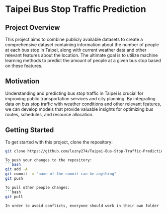 # Taipei Bus Stop Traffic Prediction

## Project Overview
This project aims to combine publicly available datasets to create a comprehensive dataset containing information about the number of people at each bus stop in Taipei, along with current weather data and other relevant features about the location. The ultimate goal is to utilize machine learning methods to predict the amount of people at a given bus stop based on these features.

## Motivation
Understanding and predicting bus stop traffic in Taipei is crucial for improving public transportation services and city planning. By integrating data on bus stop traffic with weather conditions and other relevant features, we can develop models that provide valuable insights for optimizing bus routes, schedules, and resource allocation.

## Getting Started
To get started with this project, clone the repository:
```bash
git clone https://github.com/luzny274/Taipei-Bus-Stop-Traffic-Prediction.git

To push your changes to the repository:
```bash
git add -A
git commit -m "name-of-the-commit-can-be-anything"
git push

To pull other people changes:
```bash
git pull

In order to avoid conflicts, everyone should work in their own folder
